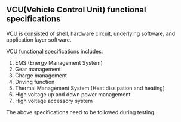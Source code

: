 ## VCU(Vehicle Control Unit) functional specifications

VCU is consisted of shell, hardware circuit, underlying software, and application layer software.

VCU functional specifications includes:

 1. EMS (Energy Management System)
 2. Gear management
 3. Charge management
 4. Driving function
 5. Thermal Management System (Heat dissipation and heating)
 6. High voltage up and down power management
 7. High voltage accessory system

The above specifications need to be followed during testing.
